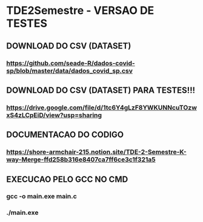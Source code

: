 # TDE2Semestre - VERSAO DE TESTES
## DOWNLOAD DO CSV (DATASET)
### https://github.com/seade-R/dados-covid-sp/blob/master/data/dados_covid_sp.csv
## DOWNLOAD DO CSV (DATASET) PARA TESTES!!!
### https://drive.google.com/file/d/1tc6Y4gLzF8YWKUNNcuTOzwxS4zLCpEiD/view?usp=sharing

## DOCUMENTACAO DO CODIGO
### https://shore-armchair-215.notion.site/TDE-2-Semestre-K-way-Merge-ffd258b316e8407ca7ff6ce3c1f321a5

## EXECUCAO PELO GCC NO CMD

### gcc -o main.exe main.c
### ./main.exe

